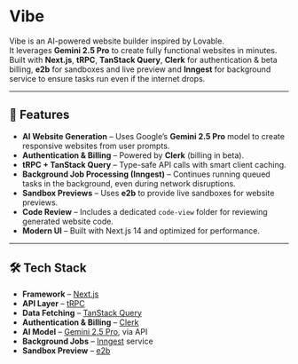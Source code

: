 # Vibe

Vibe is an AI-powered website builder inspired by Lovable.  
It leverages **Gemini 2.5 Pro** to create fully functional websites in minutes.  
Built with **Next.js**, **tRPC**, **TanStack Query**, **Clerk** for authentication & beta billing, **e2b** for sandboxes and live preview and **Inngest** for background service to ensure tasks run even if the internet drops.

---

## 🚀 Features

- **AI Website Generation** – Uses Google’s **Gemini 2.5 Pro** model to create responsive websites from user prompts.
- **Authentication & Billing** – Powered by **Clerk** (billing in beta).
- **tRPC + TanStack Query** – Type-safe API calls with smart client caching.
- **Background Job Processing (Inngest)** – Continues running queued tasks in the background, even during network disruptions.
- **Sandbox Previews** – Uses **e2b** to provide live sandboxes for website previews.
- **Code Review** – Includes a dedicated `code-view` folder for reviewing generated website code.
- **Modern UI** – Built with Next.js 14 and optimized for performance.

---

## 🛠️ Tech Stack

- **Framework** – [Next.js](https://nextjs.org/)
- **API Layer** – [tRPC](https://trpc.io/)
- **Data Fetching** – [TanStack Query](https://tanstack.com/query/latest)
- **Authentication & Billing** – [Clerk](https://clerk.com/)
- **AI Model** – [Gemini 2.5 Pro](https://ai.google/), via API
- **Background Jobs** – [Inngest](https://www.inngest.com/) service
- **Sandbox Preview** – [e2b](https://e2b.dev/)

